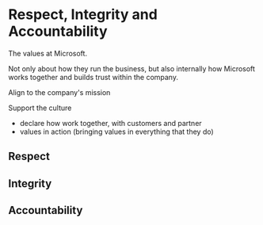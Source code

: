 # Respect, Integrity and Accountability

The values at Microsoft.

Not only about how they run the business, but also internally how Microsoft works together and builds trust within the company.

Align to the company's mission

Support the culture

* declare how work together, with customers and partner
* values in action \(bringing values in everything that they do\)

## Respect

## Integrity



## Accountability

